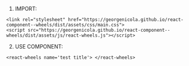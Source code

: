 1. IMPORT:

`<link rel="stylesheet" href="https://georgenicola.github.io/react-component--wheels/dist/assets/css/main.css">`
</br>
`<script src="https://georgenicola.github.io/react-component--wheels/dist/assets/js/react-wheels.js"></script>`


2. USE COMPONENT:

`<react-wheels name='test title'> </react-wheels>`

